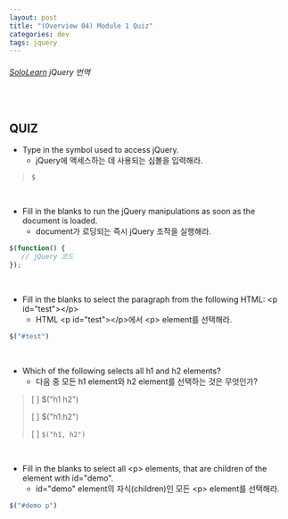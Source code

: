 ```yaml
---
layout: post
title: "(Overview 04) Module 1 Quiz"
categories: dev
tags: jquery
---
```


###### [SoloLearn](https://www.sololearn.com/) jQuery 번역

<br>

## QUIZ

- Type in the symbol used to access jQuery.
  - jQuery에 액세스하는 데 사용되는 심볼을 입력해라.

> `$`

<br>

- Fill in the blanks to run the jQuery manipulations as soon as the document is loaded.
  - document가 로딩되는 즉시 jQuery 조작을 실행해라.

```js
$(function() {
   // jQuery 코드
});
```

<br>

- Fill in the blanks to select the paragraph from the following HTML: \<p id="test">\</p>
  - HTML \<p id="test">\</p>에서 \<p> element를 선택해라.

```js
$("#test")
```

<br>

- Which of the following selects all h1 and h2 elements?
  - 다음 중 모든 h1 element와 h2 element를 선택하는 것은 무엇인가?

> [ ] $("h1 h2")
>
> [ ] $("h1:h2")
>
> [ ] `$("h1, h2")`

<br>

- Fill in the blanks to select all \<p> elements, that are children of the element with id="demo".
  - id="demo" element의 자식(children)인 모든 \<p> element를 선택해라.

```js
$("#demo p")
```

<br>